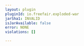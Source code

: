 ```yaml
---
layout: plugin
pluginId: io.freefair.exploded-war
jarSha1: INVALID
isJarAvailable: false
error: NONE
violations: []

---
```

